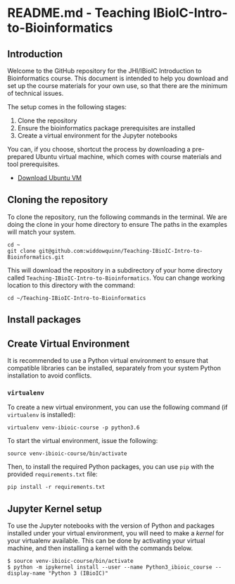 # README.md - Teaching IBioIC-Intro-to-Bioinformatics

## Introduction

Welcome to the GitHub repository for the JHI/IBioIC Introduction to Bioinformatics course. This document is intended to help you download and set up the course materials for your own use, so that there are the minimum of technical issues.

The setup comes in the following stages:

1. Clone the repository
2. Ensure the bioinformatics package prerequisites are installed
3. Create a virtual environment for the Jupyter notebooks

You can, if you choose, shortcut the process by downloading a pre-prepared Ubuntu virtual machine, which comes with course materials and tool prerequisites.

* [Download Ubuntu VM]()

## Cloning the repository

To clone the repository, run the following commands in the terminal. We are doing the clone in your home directory to ensure The paths in the examples will match your system.

```
cd ~
git clone git@github.com:widdowquinn/Teaching-IBioIC-Intro-to-Bioinformatics.git
```

This will download the repository in a subdirectory of your home directory called `Teaching-IBioIC-Intro-to-Bioinformatics`. You can change working location to this directory with the command:

`cd ~/Teaching-IBioIC-Intro-to-Bioinformatics`

## Install packages

## Create Virtual Environment

It is recommended to use a Python virtual environment to ensure that compatible libraries can be installed, separately from your system Python installation to avoid conflicts.

### `virtualenv`

To create a new virtual environment, you can use the following command (if `virtualenv` is installed):

```
virtualenv venv-ibioic-course -p python3.6
```

To start the virtual environment, issue the following:

```
source venv-ibioic-course/bin/activate
```

Then, to install the required Python packages, you can use `pip` with the provided `requirements.txt` file:

```
pip install -r requirements.txt
```


## Jupyter Kernel setup

To use the Jupyter notebooks with the version of Python and packages installed under your virtual environment, you will need to make a *kernel* for your virtualenv available. This can be done by activating your virtual machine, and then installing a kernel with the commands below.

```
$ source venv-ibioic-course/bin/activate
$ python -m ipykernel install --user --name Python3_ibioic_course --display-name "Python 3 (IBioIC)"
```
